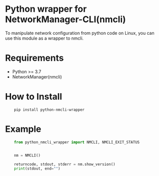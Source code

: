 Python wrapper for NetworkManager-CLI(nmcli)
============================================

To manipulate network configuration from python code on Linux,
you can use this module as a wrapper to nmcli.

Requirements
============

* Python >= 3.7
* NetworkManager(nmcli)

How to Install
==============

```console
    pip install python-nmcli-wrapper
```

Example
=======

```python
    from python_nmcli_wrapper import NMCLI, NMCLI_EXIT_STATUS


    nm = NMCLI()

    returncode, stdout, stderr = nm.show_version()
    print(stdout, end="")
```
